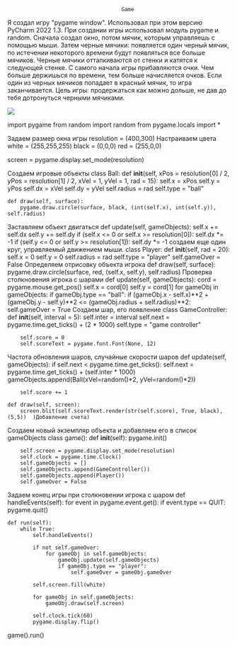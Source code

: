                                         Game
Я создал игру "pygame window". Использовал при этом версию PyCharm 2022 1.3.
При создании игры использовал модуль pygame и random.
Сначала создал окно, потом мячик, которым управляешь с помощью мыши. 
Затем черные мячики: появляется один черный мячик, по истечении некоторого времени
будут появляться все больше мячиков. Черные мячики отталкиваются от стенки
и катятся к следующей стенке. С самого начала игры прибавляются очки. Чем
больше держишься по времени, тем больше начисляется очков. Если один из черных
мячиков попадает в красный мячик, то игра заканчивается.
Цель игры: продержаться как можно дольше, не дав до тебя дотронуться черными мячиками.

![](../../OneDrive/Desktop/программирование/Скрин/1.jpg)


import pygame
from random import random
from pygame.locals import *

Задаем размер окна игры
resolution = (400,300)
Настраиваем цвета
white = (255,255,255)
black = (0,0,0)
red = (255,0,0)

screen = pygame.display.set_mode(resolution)

Создаем игровые объекты
class Ball:
    def __init__(self, xPos =  resolution[0] / 2, yPos = resolution[1] / 2, xVel = 1, yVel = 1, rad = 15):
        self.x = xPos
        self.y = yPos
        self.dx = xVel
        self.dy = yVel
        self.radius = rad
        self.type = "ball"

    def draw(self, surface):
        pygame.draw.circle(surface, black, (int(self.x), int(self.y)), self.radius)
Заставляем объект двигаться
    def update(self, gameObjects):
        self.x += self.dx
        self.y += self.dy
        if (self.x <= 0 or self.x >= resolution[0]):
            self.dx *= -1
        if (self.y <= 0 or self.y >= resolution[1]):
            self.dy *= -1
 создаем еще один круг, управляемый движением мыши.
class Player:
    def __init__(self, rad = 20):
        self.x = 0
        self.y = 0
        self.radius = rad
        self.type = "player"
        self.gameOver = False
Определяем отрисовку объекта игрока
    def draw(self, surface):
        pygame.draw.circle(surface, red, (self.x, self.y), self.radius)
Проверка столкновения игрока с шарами
    def update(self, gameObjects):
        cord = pygame.mouse.get_pos()
        self.x = cord[0]
        self.y = cord[1]
        for gameObj in gameObjects:
            if gameObj.type == "ball":
                if (gameObj.x - self.x)**2 + (gameObj.y - self.y)**2 <= (gameObj.radius + self.radius)**2:
                    self.gameOver = True
Создаем шар, его появление
class GameController:
    def __init__(self, interval = 5):
        self.inter = interval
        self.next = pygame.time.get_ticks() + (2 * 1000)
        self.type = "game controller"
        
        self.score = 0
        self.scoreText = pygame.font.Font(None, 12)
Частота обновления шаров, случайные скорости шаров
    def update(self, gameObjects):
        if self.next < pygame.time.get_ticks():
            self.next = pygame.time.get_ticks() + (self.inter * 1000)
            gameObjects.append(Ball(xVel=random()*2, yVel=random()*2))

        self.score += 1

    def draw(self, screen):
        screen.blit(self.scoreText.render(str(self.score), True, black), (5,5))  )Добавление счета)
Создаем новый экземпляр объекта и добавляем его в список gameObjects
class game():
    def __init__(self):
        pygame.init()
        
        self.screen = pygame.display.set_mode(resolution)
        self.clock = pygame.time.Clock()
        self.gameObjects = []
        self.gameObjects.append(GameController())
        self.gameObjects.append(Player())
        self.gameOver = False
Задаем конец игры при столкновении игрока с шаром
    def handleEvents(self):
        for event in pygame.event.get():
            if event.type == QUIT:
                pygame.quit()

    def run(self):
        while True:
            self.handleEvents()

            if not self.gameOver:
                for gameObj in self.gameObjects:
                    gameObj.update(self.gameObjects)
                    if gameObj.type == "player":
                        self.gameOver = gameObj.gameOver

            self.screen.fill(white)

            for gameObj in self.gameObjects:
                gameObj.draw(self.screen)

            self.clock.tick(60)
            pygame.display.flip()

game().run()